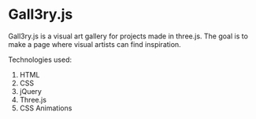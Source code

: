 # Gall3ry.js

Gall3ry.js is a visual art gallery for projects made in three.js. The goal is to make a page where visual artists can find inspiration.

Technologies used:
  1. HTML
  2. CSS
  3. jQuery
  4. Three.js
  5. CSS Animations
  